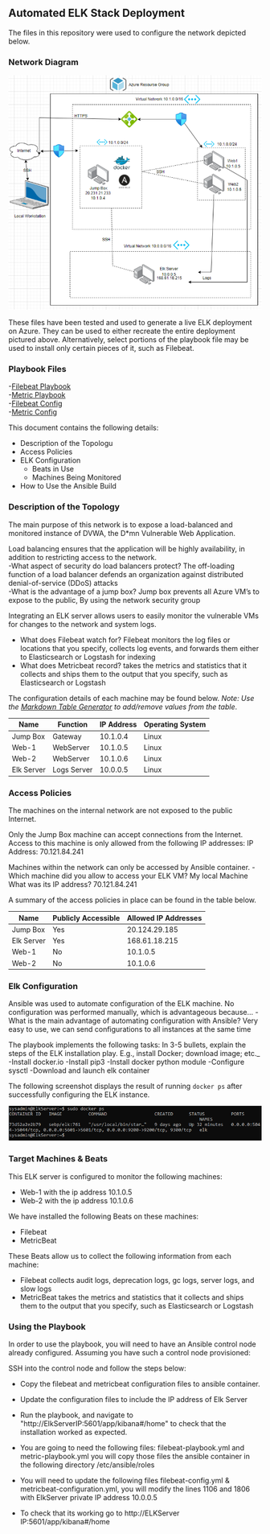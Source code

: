 ## Automated ELK Stack Deployment

The files in this repository were used to configure the network depicted below.

### Network Diagram
![Diagrams](./diagrams/Network-Diagram1.png)


These files have been tested and used to generate a live ELK deployment on Azure. They can be used to either recreate the entire deployment pictured above. Alternatively, select portions of the playbook file may be used to install only certain pieces of it, such as Filebeat.

### Playbook Files
-[Filebeat Playbook](./ansible/filebeat-playbook.yml)<br>
-[Metric Playbook](./ansible/metric-playbook.yml)<br>
-[Filebeat Config](./ansible/filebeat-config.yml)<br>
-[Metric Config](./ansible/metricbeat-config.yml)<br>


This document contains the following details:
- Description of the Topologu
- Access Policies
- ELK Configuration
  - Beats in Use
  - Machines Being Monitored
- How to Use the Ansible Build


### Description of the Topology

The main purpose of this network is to expose a load-balanced and monitored instance of DVWA, the D*mn Vulnerable Web Application.

Load balancing ensures that the application will be highly availability, in addition to restricting access to the network. <br>
-What aspect of security do load balancers protect? The off-loading function of a load balancer defends an organization against distributed denial-of-service (DDoS) attacks  <br>
-What is the advantage of a jump box? Jump box prevents all Azure VM’s to expose to the public, By using the network security group  <br>

Integrating an ELK server allows users to easily monitor the vulnerable VMs for changes to the network and system logs.  <br>
- What does Filebeat watch for?  Filebeat monitors the log files or locations that you specify, collects log events, and forwards them either to Elasticsearch or Logstash for indexing <br>
- What does Metricbeat record? takes the metrics and statistics that it collects and ships them to the output that you specify, such as Elasticsearch or Logstash  <br>

The configuration details of each machine may be found below.
_Note: Use the [Markdown Table Generator](http://www.tablesgenerator.com/markdown_tables) to add/remove values from the table_.

| Name      | Function   | IP Address | Operating System |
|-----------|------------|------------|------------------|
| Jump Box  | Gateway    | 10.1.0.4   | Linux            |
| Web-1     | WebServer  | 10.1.0.5   | Linux            |
| Web-2     | WebServer  | 10.1.0.6   | Linux            |
| Elk Server| Logs Server| 10.0.0.5   | Linux            |

### Access Policies

The machines on the internal network are not exposed to the public Internet. 

Only the Jump Box machine can accept connections from the Internet. Access to this machine is only allowed from the following IP addresses:
IP Address: 70.121.84.241

Machines within the network can only be accessed by Ansible container.
-Which machine did you allow to access your ELK VM? My local Machine What was its IP address? 70.121.84.241

A summary of the access policies in place can be found in the table below.

| Name       | Publicly Accessible | Allowed IP Addresses |
|------------|---------------------|----------------------|
| Jump Box   | Yes                 | 20.124.29.185        |
| Elk Server | Yes                 | 168.61.18.215        |
| Web-1      | No                  | 10.1.0.5             |
| Web-2      | No                  | 10.1.0.6             |


### Elk Configuration

Ansible was used to automate configuration of the ELK machine. No configuration was performed manually, which is advantageous because...
-What is the main advantage of automating configuration with Ansible? Very easy to use, we can send configurations to all instances at the same time

The playbook implements the following tasks:
In 3-5 bullets, explain the steps of the ELK installation play. E.g., install Docker; download image; etc._
-Install docker.io
-Install pip3
-Install docker python module
-Configure sysctl
-Download and launch elk container


The following screenshot displays the result of running `docker ps` after successfully configuring the ELK instance.

![Docker output](./linux/docker_ps_output.PNG)

### Target Machines & Beats
This ELK server is configured to monitor the following machines:
- Web-1 with the ip address 10.1.0.5
- Web-2 with the ip address 10.1.0.6

We have installed the following Beats on these machines:
- Filebeat
- MetricBeat

These Beats allow us to collect the following information from each machine:
- Filebeat collects audit logs, deprecation logs, gc logs, server logs, and slow logs
- MetricBeat takes the metrics and statistics that it collects and ships them to the output that you specify, such as Elasticsearch or Logstash

### Using the Playbook
In order to use the playbook, you will need to have an Ansible control node already configured. Assuming you have such a control node provisioned: 

SSH into the control node and follow the steps below:
- Copy the filebeat and metricbeat configuration files to ansible container.
- Update the configuration files to include the IP address of Elk Server
- Run the playbook, and navigate to "http://ElkServerIP:5601/app/kibana#/home" to check that the installation worked as expected.

- You are going to need the following files: filebeat-playbook.yml and metric-playbook.yml you will copy those files the ansible container in the following directory /etc/ansible/roles
- You will need to update the following files filebeat-config.yml & metricbeat-configuration.yml, you will modify the lines 1106 and 1806 with ElkServer private IP address 10.0.0.5
- To check that its working go to http://ELKServer IP:5601/app/kibana#/home
 